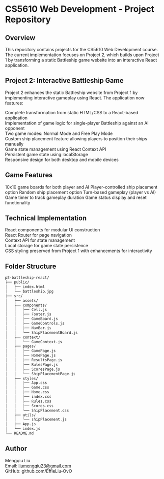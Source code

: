 # CS5610 Web Development - Project Repository

## Overview
This repository contains projects for the CS5610 Web Development course. The current implementation focuses on Project 2, which builds upon Project 1 by transforming a static Battleship game website into an interactive React application.

## Project 2: Interactive Battleship Game
Project 2 enhances the static Battleship website from Project 1 by implementing interactive gameplay using React. The application now features:

Complete transformation from static HTML/CSS to a React-based application <br>
Implementation of game logic for single-player Battleship against an AI opponent <br>
Two game modes: Normal Mode and Free Play Mode <br>
Custom ship placement feature allowing players to position their ships manually <br>
Game state management using React Context API <br>
Persistent game state using localStorage <br>
Responsive design for both desktop and mobile devices <br>

## Game Features
10x10 game boards for both player and AI
Player-controlled ship placement option
Random ship placement option
Turn-based gameplay (player vs AI)
Game timer to track gameplay duration
Game status display and reset functionality

## Technical Implementation
React components for modular UI construction<br>
React Router for page navigation<br>
Context API for state management<br>
Local storage for game state persistence<br>
CSS styling preserved from Project 1 with enhancements for interactivity<br>

## Folder Structure
```bash
p2-battleship-react/
├── public/
│   ├── index.html
│   └── battleship.jpg
├── src/
│   ├── assets/
│   ├── components/
│   │   ├── Cell.js
│   │   ├── Footer.js
│   │   ├── GameBoard.js
│   │   ├── GameControls.js
│   │   ├── NavBar.js
│   │   └── ShipPlacementBoard.js
│   ├── context/
│   │   └── GameContext.js
│   ├── pages/
│   │   ├── GamePage.js
│   │   ├── HomePage.js
│   │   ├── ResultsPage.js
│   │   ├── RulesPage.js
│   │   ├── ScoresPage.js
│   │   └── ShipPlacementPage.js
│   ├── styles/
│   │   ├── App.css
│   │   ├── Game.css
│   │   ├── Home.css
│   │   ├── index.css
│   │   ├── Rules.css
│   │   ├── Scores.css
│   │   └── ShipPlacement.css
│   ├── utils/
│   │   └── shipPlacement.js
│   ├── App.js
│   └── index.js
└── README.md
```

## Author
Mengqiu Liu<br>
Email: liumengqiu23@gmail.com<br>
GitHub: github.com/EffieLiu-OvO<br>
